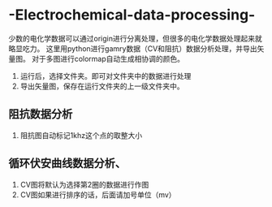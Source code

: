 # -Electrochemical-data-processing-
少数的电化学数据可以通过origin进行分离处理，但很多的电化学数据处理起来就略显吃力。
这里用python进行gamry数据（CV和阻抗）数据分析处理，并导出矢量图。
对于多图进行colormap自动生成相协调的颜色。
1. 运行后，选择文件夹。即可对文件夹中的数据进行处理
2. 导出矢量图，保存在运行文件夹的上一级文件夹中。
## 阻抗数据分析
1. 阻抗图自动标记1khz这个点的取整大小
## 循环伏安曲线数据分析、
1. CV图将默认为选择第2圈的数据进行作图
2. CV图如果进行排序的话，后面请加号单位（mv）

